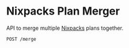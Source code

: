 # Nixpacks Plan Merger

API to merge multiple [Nixpacks](https://nixpacks.com) plans together.

```
POST /merge
```
